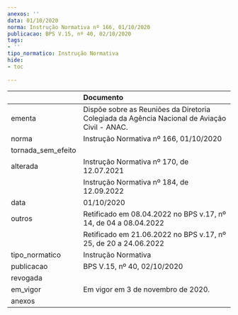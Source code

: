 ```yaml
---
anexos: ''
data: 01/10/2020
norma: Instrução Normativa nº 166, 01/10/2020
publicacao: BPS V.15, nº 40, 02/10/2020
tags:
- ''
tipo_normatico: Instrução Normativa
hide: 
- toc 
 
---
```


|                    | Documento                                                                                    |
|:-------------------|:---------------------------------------------------------------------------------------------|
| ementa             | Dispõe sobre as Reuniões da Diretoria Colegiada da Agência Nacional de Aviação Civil - ANAC. |
| norma              | Instrução Normativa nº 166, 01/10/2020                                                       |
| tornada_sem_efeito |                                                                                              |
| alterada           | Instrução Normativa nº 170, de 12.07.2021                                                    |
|                    | Instrução Normativa nº 184, de 12.09.2022                                                    |
| data               | 01/10/2020                                                                                   |
| outros             | Retificado em 08.04.2022 no BPS v.17, nº 14, de 04 a 08.04.2022                              |
|                    | Retificado em 21.06.2022 no BPS v.17, nº 25, de 20 a 24.06.2022                              |
| tipo_normatico     | Instrução Normativa                                                                          |
| publicacao         | BPS V.15, nº 40, 02/10/2020                                                                  |
| revogada           |                                                                                              |
| em_vigor           | Em vigor em 3 de novembro de 2020.                                                           |
| anexos             |                                                                                              |